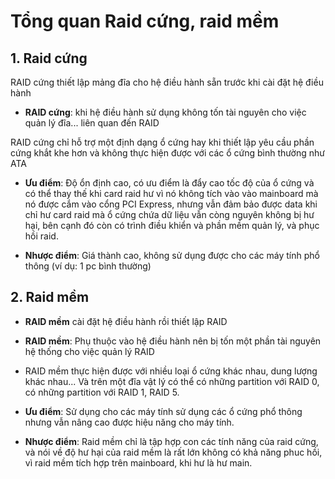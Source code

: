 # Tổng quan Raid cứng, raid mềm

## 1. Raid cứng

RAID cứng thiết lập mảng đĩa cho hệ điều hành sẵn trước khi cài đặt hệ điều hành

* **RAID cứng**: khi hệ điều hành sử dụng không tốn tài nguyên cho việc quản lý đĩa... liên quan đến RAID

RAID cứng chỉ hỗ trợ một định dạng ổ cứng hay khi thiết lập yêu cầu phần cứng khắt khe hơn và không thực hiện được với các ổ cứng bình thường như ATA

* **Ưu điểm**: Độ ổn định cao, có ưu điểm là đẩy cao tốc độ của ổ cứng và có thể thay thế khi card raid hư vì nó không tích vào vào mainboard mà nó được cắm vào cổng PCI Express, nhưng vẫn đảm bảo được data khi chỉ hư card raid mà ổ cứng chứa dữ liệu vẫn còng nguyên không bị hư hại, bên cạnh đó còn có trình điều khiển và phần mềm quản lý, và phục hồi raid.

* **Nhược điểm**: Giá thành cao, không sử dụng được cho các máy tính phổ thông (ví dụ: 1 pc bình thường)

## 2. Raid mềm

* **RAID mềm** cài đặt hệ điều hành rồi thiết lập RAID
* **RAID mềm**: Phụ thuộc vào hệ điều hành nên bị tốn một phần tài nguyên hệ thống cho việc quản lý RAID
* RAID mềm thực hiện được với nhiều loại ổ cứng khác nhau, dung lượng khác nhau... Và trên một đĩa vật lý có thể có những partition với RAID 0, có những partition với RAID 1, RAID 5.

* **Ưu điểm**: Sử dụng cho các máy tính sử dụng các ổ cứng phổ thông nhưng vẫn nâng cao được hiệu năng cho máy tính.

* **Nhược điểm**: Raid mềm chỉ là tập hợp con các tính năng của raid cứng, và nói về độ hư hại của raid mềm là rất lớn không có khả năng phuc hồi, vì raid mềm tích hợp trên mainboard, khi hư là hư main.